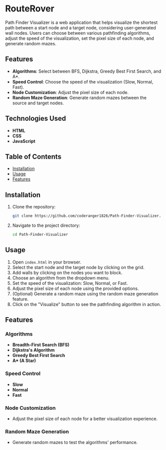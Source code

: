 # RouteRover

Path Finder Visualizer is a web application that helps visualize the shortest path between a start node and a target node, considering user-generated wall nodes. Users can choose between various pathfinding algorithms, adjust the speed of the visualization, set the pixel size of each node, and generate random mazes.

## Features

- **Algorithms**: Select between BFS, Dijkstra, Greedy Best First Search, and A*.
- **Speed Control**: Choose the speed of the visualization (Slow, Normal, Fast).
- **Node Customization**: Adjust the pixel size of each node.
- **Random Maze Generation**: Generate random mazes between the source and target nodes.

## Technologies Used

- **HTML**
- **CSS**
- **JavaScript**

## Table of Contents

- [Installation](#installation)
- [Usage](#usage)
- [Features](#features)

## Installation

1. Clone the repository:
    ```bash
    git clone https://github.com/coderanger1826/Path-Finder-Visualizer.git
    ```
2. Navigate to the project directory:
    ```bash
    cd Path-Finder-Visualizer
    ```

## Usage

1. Open `index.html` in your browser.
2. Select the start node and the target node by clicking on the grid.
3. Add walls by clicking on the nodes you want to block.
4. Choose an algorithm from the dropdown menu.
5. Set the speed of the visualization: Slow, Normal, or Fast.
6. Adjust the pixel size of each node using the provided options.
7. (Optional) Generate a random maze using the random maze generation feature.
8. Click on the "Visualize" button to see the pathfinding algorithm in action.

## Features

### Algorithms

- **Breadth-First Search (BFS)**
- **Dijkstra's Algorithm**
- **Greedy Best First Search**
- **A\* (A Star)**

### Speed Control

- **Slow**
- **Normal**
- **Fast**

### Node Customization

- Adjust the pixel size of each node for a better visualization experience.

### Random Maze Generation

- Generate random mazes to test the algorithms' performance.
